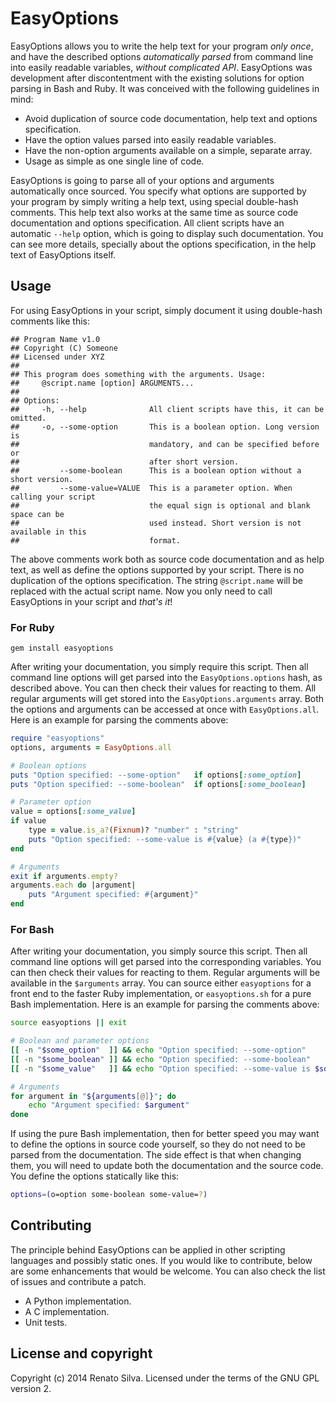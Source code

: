 # EasyOptions

EasyOptions allows you to write the help text for your program *only once*, and have the described options *automatically parsed* from command line into easily readable variables, *without complicated API*. EasyOptions was development after discontentment with the existing solutions for option parsing in Bash and Ruby. It was conceived with the following guidelines in mind:

  * Avoid duplication of source code documentation, help text and options specification.
  * Have the option values parsed into easily readable variables.
  * Have the non-option arguments available on a simple, separate array.
  * Usage as simple as one single line of code.

EasyOptions is going to parse all of your options and arguments automatically once sourced. You specify what options are supported by your program by simply writing a help text, using special double-hash comments. This help text also works at the same time as source code documentation and options specification. All client scripts have an automatic `--help` option, which is going to display such documentation. You can see more details, specially about the options specification, in the help text of EasyOptions itself.

## Usage

For using EasyOptions in your script, simply document it using double-hash comments like this:

```
## Program Name v1.0
## Copyright (C) Someone
## Licensed under XYZ
##
## This program does something with the arguments. Usage:
##     @script.name [option] ARGUMENTS...
##
## Options:
##     -h, --help              All client scripts have this, it can be omitted.
##     -o, --some-option       This is a boolean option. Long version is
##                             mandatory, and can be specified before or
##                             after short version.
##         --some-boolean      This is a boolean option without a short version.
##         --some-value=VALUE  This is a parameter option. When calling your script
##                             the equal sign is optional and blank space can be
##                             used instead. Short version is not available in this
##                             format.
```

The above comments work both as source code documentation and as help text, as well as define the options supported by your script. There is no duplication of the options specification. The string `@script.name` will be replaced with the actual script name. Now you only need to call EasyOptions in your script and *that's it*!

### For Ruby

```
gem install easyoptions
```

After writing your documentation, you simply require this script. Then all command line options will get parsed into the `EasyOptions.options` hash, as described above. You can then check their values for reacting to them. All regular arguments will get stored into the `EasyOptions.arguments` array. Both the options and arguments can be accessed at once with `EasyOptions.all`. Here is an example for parsing the comments above:

```ruby
require "easyoptions"
options, arguments = EasyOptions.all

# Boolean options
puts "Option specified: --some-option"   if options[:some_option]
puts "Option specified: --some-boolean"  if options[:some_boolean]

# Parameter option
value = options[:some_value]
if value
    type = value.is_a?(Fixnum)? "number" : "string"
    puts "Option specified: --some-value is #{value} (a #{type})"
end

# Arguments
exit if arguments.empty?
arguments.each do |argument|
    puts "Argument specified: #{argument}"
end
```

### For Bash

After writing your documentation, you simply source this script. Then all command line options will get parsed into the corresponding variables. You can then check their values for reacting to them. Regular arguments will be available in the `$arguments` array. You can source either `easyoptions` for a front end to the faster Ruby implementation, or `easyoptions.sh` for a pure Bash implementation. Here is an example for parsing the comments above:

```bash
source easyoptions || exit

# Boolean and parameter options
[[ -n "$some_option"  ]] && echo "Option specified: --some-option"
[[ -n "$some_boolean" ]] && echo "Option specified: --some-boolean"
[[ -n "$some_value"   ]] && echo "Option specified: --some-value is $some_value"

# Arguments
for argument in "${arguments[@]}"; do
    echo "Argument specified: $argument"
done
```

If using the pure Bash implementation, then for better speed you may want to define the options in source code yourself, so they do not need to be parsed from the documentation. The side effect is that when changing them, you will need to update both the documentation and the source code. You define the options statically like this:

```bash
options=(o=option some-boolean some-value=?)
```

## Contributing

The principle behind EasyOptions can be applied in other scripting languages and possibly static ones. If you would like to contribute, below are some enhancements that would be welcome. You can also check the list of issues and contribute a patch.

* A Python implementation.
* A C implementation.
* Unit tests.

## License and copyright

Copyright (c) 2014 Renato Silva.
Licensed under the terms of the GNU GPL version 2.
